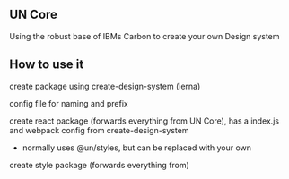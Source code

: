 ## UN Core

Using the robust base of IBMs Carbon to create your own Design system

## How to use it

create package using create-design-system (lerna)

config file for naming and prefix

create react package (forwards everything from UN Core), has a index.js and webpack config from create-design-system

- normally uses @un/styles, but can be replaced with your own

create style package (forwards everything from)
